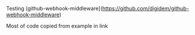 Testing (github-webhook-middleware](https://github.com/digidem/github-webhook-middleware)

Most of code copied from example in link
